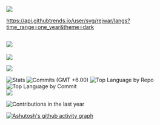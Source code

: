 ![](https://komarev.com/ghpvc/?username=rejwar&color=brightgreen)

https://api.githubtrends.io/user/svg/rejwar/langs?time_range=one_year&theme=dark


![](https://github-readme-stats.vercel.app/api/top-langs/?username=rejwar&theme=neon&hide_border=false&include_all_commits=true&count_private=true&layout=compact&langs_count=100)
---

![](https://github-readme-stats.vercel.app/api?username=rejwar&theme=neon&hide_border=false&include_all_commits=true&count_private=true)



![](https://nirzak-streak-stats.vercel.app/?user=rejwar&theme=neon&hide_border=false)<br/>





![Stats](http://github-profile-summary-cards.vercel.app/api/cards/stats?username=rejwar&theme=dark&show_icons=true&hide_border=true&count_private=true)
![Commits (GMT +6.00)](http://github-profile-summary-cards.vercel.app/api/cards/productive-time?username=rejwar&theme=dark&utcOffset=8)
![Top Language by Repo](http://github-profile-summary-cards.vercel.app/api/cards/repos-per-language?username=rejwar&theme=dark)
![Top Language by Commit](http://github-profile-summary-cards.vercel.app/api/cards/most-commit-language?username=rejwar&theme=dark) <br>
[![](https://visitcount.itsvg.in/api?id=rejwar&icon=10&color=3)](https://visitcount.itsvg.in)


<!--Contribution In the last Year-->
![Contributions in the last year](http://github-profile-summary-cards.vercel.app/api/cards/profile-details?username=rejwar&theme=dark)






[![Ashutosh's github activity graph](https://github-readme-activity-graph.vercel.app/graph?username=rejwar&bg_color=121212&color=f2f2f2&line=f9fbfb&point=56af0d&area=true&hide_border=true)](https://github.com/ashutosh00710/github-readme-activity-graph)
